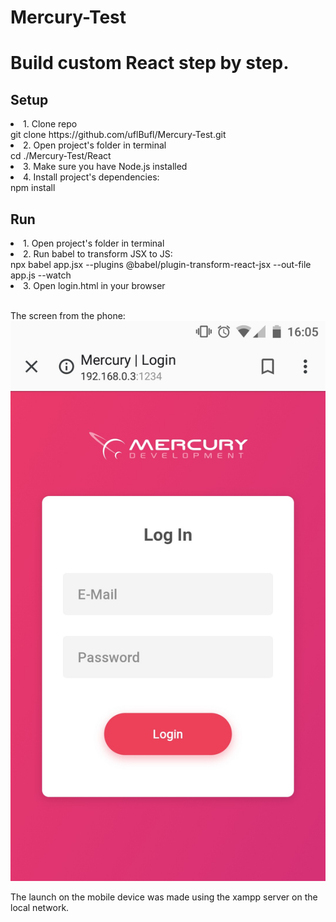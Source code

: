 # Mercury-Test

<h1>Build custom React step by step.</h1>
<h2>Setup</h2>
<li>1. Clone repo</li>
git clone https://github.com/uflBufl/Mercury-Test.git

<li>2. Open project's folder in terminal</li>
cd ./Mercury-Test/React

<li>3. Make sure you have Node.js installed</li>

<li>4. Install project's dependencies:</li>
npm install
<h2>Run</h2>
<li>1. Open project's folder in terminal</li>
<li>2. Run babel to transform JSX to JS:</li>
npx babel app.jsx --plugins @babel/plugin-transform-react-jsx --out-file app.js --watch
<li>3. Open login.html in your browser</li>

<br>





The screen from the phone:
![Скриншот с телефона](React/image.png)

The launch on the mobile device was made using the xampp server on the local network.
